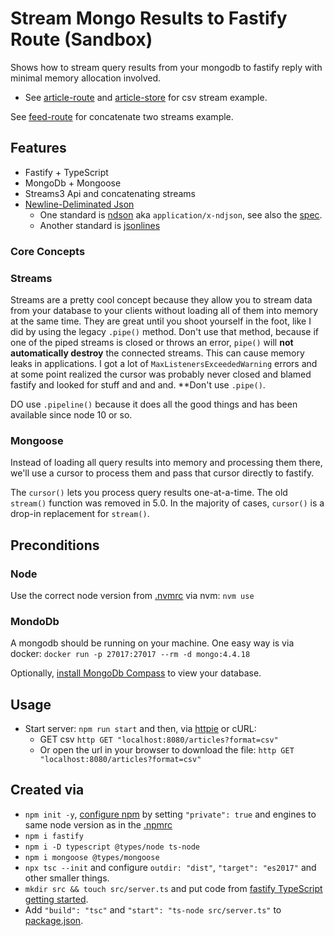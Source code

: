 # Stream Mongo Results to Fastify Route (Sandbox)

Shows how to stream query results from your mongodb to fastify reply with minimal memory allocation involved. 

* See [article-route](src/articles/article-route.ts) and [article-store](src/articles/article-store.ts) for csv stream example.

See [feed-route](src/feed/feed-route.ts) for concatenate two streams example.

## Features

* Fastify + TypeScript
* MongoDb + Mongoose
* Streams3 Api and concatenating streams
* [Newline-Deliminated Json](https://en.wikipedia.org/wiki/JSON_streaming#Newline-Delimited_JSON)
  * One standard is [ndson](http://ndjson.org/) aka `application/x-ndjson`, see also the [spec](https://github.com/ndjson/ndjson-spec).
  * Another standard is [jsonlines](https://jsonlines.org/)

### Core Concepts

### Streams

Streams are a pretty cool concept because they allow you to stream data from your database to your clients without loading all of them into memory at the same time. 
They are great until you shoot yourself in the foot, like I did by using the legacy `.pipe()` method. 
Don't use that method, because if one of the piped streams is closed or throws an error, `pipe()` will **not automatically destroy** the connected streams. 
This can cause memory leaks in applications.
I got a lot of `MaxListenersExceededWarning` errors and at some point realized the cursor was probably never closed and blamed fastify and looked for stuff and and and.
**Don't use `.pipe()`.

DO use `.pipeline()` because it does all the good things and has been available since node 10 or so.

### Mongoose

Instead of loading all query results into memory and processing them there, we'll use a cursor to process them and pass that cursor directly to fastify.

The `cursor()` lets you process query results one-at-a-time. The old `stream()` function was removed in 5.0. In the majority of cases, `cursor()` is a drop-in replacement for `stream()`. 

## Preconditions

### Node

Use the correct node version from [.nvmrc](.nvmrc) via nvm: `nvm use`

### MondoDb

A mongodb should be running on your machine.
One easy way is via docker: `docker run -p 27017:27017 --rm -d mongo:4.4.18`

Optionally, [install MongoDb Compass](https://www.mongodb.com/try/download/compass) to view your database.

## Usage

* Start server: `npm run start` and then, via [httpie](https://httpie.io/) or cURL:
    * GET csv `http GET "localhost:8080/articles?format=csv"`
    * Or open the url in your browser to download the file: `http GET "localhost:8080/articles?format=csv"`

## Created via

* `npm init -y`, [configure npm](https://docs.npmjs.com/cli/v9/configuring-npm/package-json#private) by setting `"private": true` and engines to same node version as in the [.npmrc](.npmrc)
* `npm i fastify`
* `npm i -D typescript @types/node ts-node`
* `npm i mongoose @types/mongoose`
* `npx tsc --init` and configure `outdir: "dist"`, `"target": "es2017"` and other smaller things.
* `mkdir src && touch src/server.ts` and put code from [fastify TypeScript getting started](https://www.fastify.io/docs/latest/Reference/TypeScript/#getting-started).
* Add `"build": "tsc"` and `"start": "ts-node src/server.ts"` to [package.json](package.json).
